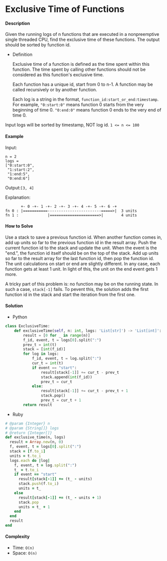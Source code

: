# Exclusive Time of Functions

#### Description

Given the running logs of n functions that are executed in a nonpreemptive single threaded CPU, find the exclusive time of these functions. The output should be sorted by function id.

- Definition

    Exclusive time of a function is defined as the time spent within this function. The time spent by calling other functions should not be considered as this function's exclusive time.

    Each function has a unique id, start from 0 to n-1. A function may be called recursively or by another function.

    Each log is a string in the format, `function_id:start_or_end:timestamp`. For example, `"0:start:0"` means function 0 starts from the very beginning of time 0. `"0:end:0"` means function 0 ends to the very end of time 0.

Input logs will be sorted by timestamp, NOT log id.
`1 <= n <= 100`

#### Example
Input:

```
n = 2
logs = 
["0:start:0",
 "1:start:2",
 "1:end:5",
 "0:end:6"]
 ```

Output:`[3, 4]`

Explanation: 

```
       +- 0 -+- 1 -+- 2 -+- 3 -+- 4 -+- 5 -+- 6 -+
fn 0 : |===========------------------------=====>|  3 units
fn 1 :             |======================>|        4 units
```

#### How to Solve

Use a stack to save a previous function id. When another function comes in, add up units so far to the previous function id in the result array. Push the current function id to the stack and update the unit. When the event is the "end.", the function id itself should be on the top of the stack. Add up units so far to the result array for the last function id, then pop the function id. The unit calculations on start or end are slightly different. In any case, each function gets at least 1 unit. In light of this, the unit on the end event gets 1 more.

A tricky part of this problem is: no function may be on the running state. In such a case, `stack[-1]` fails. To pevent this, the solution adds the first function id in the stack and start the iteration from the first one.

#### Solution
- Python

```python
class ExclusiveTime:
    def exclusiveTime(self, n: int, logs: 'List[str]') -> 'List[int]':
        result = [0 for _ in range(n)]
        f_id, event, t = logs[0].split(":")
        prev_t = int(t)
        stack = [int(f_id)]
        for log in logs:
            f_id, event, t = log.split(":")
            cur_t = int(t)
            if event == "start":
                result[stack[-1]] += cur_t - prev_t
                stack.append(int(f_id))
                prev_t = cur_t
            else:
                result[stack[-1]] += cur_t - prev_t + 1
                stack.pop()
                prev_t = cur_t + 1
        return result
```

- Ruby

```ruby
# @param {Integer} n
# @param {String[]} logs
# @return {Integer[]}
def exclusive_time(n, logs)
  result = Array.new(n, 0)
  f, event, t = logs[0].split(":")
  stack = [f.to_i]
  units = t.to_i
  logs.each do |log|
    f, event, t = log.split(":")
    t_ = t.to_i
    if event == "start"
      result[stack[-1]] += (t_ - units)
      stack.push(f.to_i)
      units = t_
    else
      result[stack[-1]] += (t_ - units + 1)
      stack.pop
      units = t_ + 1
    end
  end
  result
end
```

#### Complexity
- Time: `O(n)`
- Space: `O(n)`